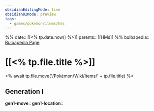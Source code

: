 ```yaml
---
obsidianEditingMode: live
obsidianUIMode: preview
tags:
  - games/pokemon/items/hms
---
```

%%
date:: [[<% tp.date.now() %>]]
parents:: [[HMs]]
%%
bulbapedia:: [Bulbapedia Page]()

# [[<% tp.file.title %>]]
<% await tp.file.move('/Pokémon/Wiki/Items/' + tp.file.title) %>
## Generation I

**gen1-move**:: 
**gen1-location**:: 